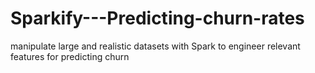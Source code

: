 # Sparkify---Predicting-churn-rates
manipulate large and realistic datasets with Spark to engineer relevant features for predicting churn
